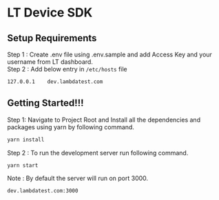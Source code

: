 # LT Device SDK

## Setup Requirements

Step 1 : Create .env file using .env.sample and add Access Key and your username from LT dashboard. <br />
Step 2 : Add below entry in `/etc/hosts` file

```cmd
127.0.0.1    dev.lambdatest.com
```

## Getting Started!!!

Step 1: Navigate to Project Root and Install all the dependencies and packages using yarn by following command.

```cmd
yarn install
```

Step 2 : To run the development server run following command.

```
yarn start
```

Note : By default the server will run on port 3000.

```
dev.lambdatest.com:3000
```